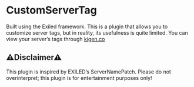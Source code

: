 # CustomServerTag
Built using the Exiled framework.
This is a plugin that allows you to customize server tags, but in reality, its usefulness is quite limited. You can view your server’s tags through [kigen.co](https://kigen.co/)
## ⚠Disclaimer⚠
This plugin is inspired by EXILED’s ServerNamePatch. Please do not overinterpret; this plugin is for entertainment purposes only!
